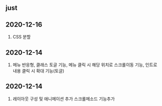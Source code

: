 ## just
## 2020-12-16
1. CSS 분할

## 2020-12-14
1. 메뉴 반응형, 클래스 토글 기능, 메뉴 클릭 시 해당 위치로 스크롤이동 기능, 인트로 내용 클릭 시 확대 기능(토글)

## 2020-12-14
1. 레이아웃 구성 및 애니메이션 추가 스크롤메소드 기능추가
